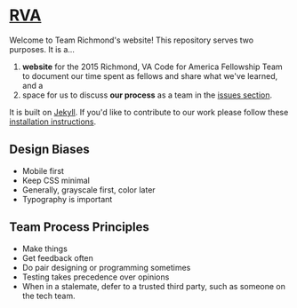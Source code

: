 # [RVA](http://codeforamerica.github.io/rva/)

Welcome to Team Richmond's website! This repository serves two purposes. It is a...

1. **website** for the 2015 Richmond, VA Code for America Fellowship Team to document our time spent as fellows and share what we've learned, and a
2. space for us to discuss **our process** as a team in the [issues section](https://github.com/codeforamerica/rva/issues).

It is built on [Jekyll](http://jekyllrb.com/). If you'd like to contribute to our work please follow these [installation instructions](https://github.com/codeforamerica/howto/blob/master/Jekyll.md).

## Design Biases

* Mobile first
* Keep CSS minimal
* Generally, grayscale first, color later
* Typography is important

## Team Process Principles

* Make things
* Get feedback often
* Do pair designing or programming sometimes
* Testing takes precedence over opinions
* When in a stalemate, defer to a trusted third party, such as someone on the
  tech team.